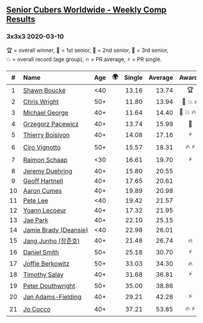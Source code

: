 <style>table {white-space: nowrap;}</style>
<link rel="stylesheet" type="text/css" href="/scw-comp/css/flags.css" />

## [Senior Cubers Worldwide - Weekly Comp Results](/scw-comp/results/)
### 3x3x3 2020-03-10

<span style="white-space: nowrap;">🏆 = overall winner</span>, <span style="white-space: nowrap;">🥇 = 1st senior</span>, <span style="white-space: nowrap;">🥈 = 2nd senior</span>, <span style="white-space: nowrap;">🥉 = 3rd senior</span>, <span style="white-space: nowrap;">💥 = overall record (age group)</span>, <span style="white-space: nowrap;">🔥 = PR average</span>, <span style="white-space: nowrap;">⚡ = PR single</span>.

| # | Name | Age | 🌍 | Single | Average | Awards | Solve 1 | Solve 2 | Solve 3 | Solve 4 | Solve 5 | Video |
| :--: | :-- | :--: | :--: | --: | --: | :--: | --: | --: | --: | --: | --: | :-- |
| 1 | [Shawn Boucké](../../persons/shawn_boucke/333.md) | <40 | <i class="flag flag-US" /> | 13.16 | 13.74 | 🏆 | 13.65 | 14.33 | 13.16 | 14.82 | 13.23 | [Desktop](https://www.facebook.com/events/164742401163863/permalink/164912484480188) / [Mobile](https://m.facebook.com/events/164742401163863?view=permalink&id=164912484480188) |
| 2 | [Chris Wright](../../persons/chris_wright/333.md) | 50+ | <i class="flag flag-GB" /> | 11.80 | 13.94 | 🥇 💥 🔥 | 11.80 | 14.48 | 14.75 | 13.46 | 13.88 | [Desktop](https://www.facebook.com/events/164742401163863/permalink/166336147671155) / [Mobile](https://m.facebook.com/events/164742401163863?view=permalink&id=166336147671155) |
| 3 | [Michael George](../../persons/michael_george/333.md) | 40+ | <i class="flag flag-GB" /> | 11.64 | 14.40 | 🥈 💥 🔥 ⚡ | 11.64 | 15.77 | 14.65 | 12.78 | DNF | [Desktop](https://www.facebook.com/events/164742401163863/permalink/164839624487474) / [Mobile](https://m.facebook.com/events/164742401163863?view=permalink&id=164839624487474) |
| 4 | [Grzegorz Pacewicz](../../persons/grzegorz_pacewicz/333.md) | 40+ | <i class="flag flag-PL" /> | 13.74 | 15.99 | 🥉 | 13.74 | 21.14 | 15.51 | 18.16 | 14.31 | [Desktop](https://www.facebook.com/events/164742401163863/permalink/167261364245300) / [Mobile](https://m.facebook.com/events/164742401163863?view=permalink&id=167261364245300) |
| 5 | [Thierry Boisivon](../../persons/thierry_boisivon/333.md) | 40+ | <i class="flag flag-FR" /> | 14.08 | 17.16 | ⚡ | 19.97 | 15.16 | 14.08 | 18.27 | 18.06 | [Desktop](https://www.facebook.com/events/164742401163863/permalink/166460117658758) / [Mobile](https://m.facebook.com/events/164742401163863?view=permalink&id=166460117658758) |
| 6 | [Ciro Vignotto](../../persons/ciro_vignotto/333.md) | 50+ | <i class="flag flag-IT" /> | 15.57 | 18.31 | 🔥 ⚡ | 17.74 | 20.15 | 17.05 | 22.82 | 15.57 | [Desktop](https://www.facebook.com/events/164742401163863/permalink/165962107708559) / [Mobile](https://m.facebook.com/events/164742401163863?view=permalink&id=165962107708559) |
| 7 | [Raimon Schaap](../../persons/raimon_schaap/333.md) | <30 | <i class="flag flag-NL" /> | 16.61 | 19.70 | ⚡ | 19.69 | 19.90 | 19.50 | 16.61 | 20.27 | [Desktop](https://www.facebook.com/events/164742401163863/permalink/164788741159229) / [Mobile](https://m.facebook.com/events/164742401163863?view=permalink&id=164788741159229) |
| 8 | [Jeremy Duehring](../../persons/jeremy_duehring/333.md) | 40+ | <i class="flag flag-US" /> | 15.80 | 20.55 |  | 21.75 | 20.34 | 24.61 | 19.55 | 15.80 | [Desktop](https://www.facebook.com/events/164742401163863/permalink/167862610851842) / [Mobile](https://m.facebook.com/events/164742401163863?view=permalink&id=167862610851842) |
| 9 | [Geoff Hartnell](../../persons/geoff_hartnell/333.md) | 40+ | <i class="flag flag-GB" /> | 17.65 | 20.61 |  | 17.65 | 22.55 | 19.03 | 24.22 | 20.26 | [Desktop](https://www.facebook.com/events/164742401163863/permalink/165824524388984) / [Mobile](https://m.facebook.com/events/164742401163863?view=permalink&id=165824524388984) |
| 10 | [Aaron Cumes](../../persons/aaron_cumes/333.md) | 40+ | <i class="flag flag-GB" /> | 19.89 | 20.98 |  | 20.57 | 25.34 | 21.01 | 19.89 | 21.35 | [Desktop](https://www.facebook.com/events/164742401163863/permalink/165284231109680) / [Mobile](https://m.facebook.com/events/164742401163863?view=permalink&id=165284231109680) |
| 11 | [Pete Lee](../../persons/pete_lee/333.md) | <40 | <i class="flag flag-GB" /> | 19.42 | 21.57 |  | 22.35 | 20.10 | 19.42 | 22.26 | 24.79 | [Desktop](https://www.facebook.com/events/164742401163863/permalink/167469494224487) / [Mobile](https://m.facebook.com/events/164742401163863?view=permalink&id=167469494224487) |
| 12 | [Yoann Lecoeur](../../persons/yoann_lecoeur/333.md) | 40+ | <i class="flag flag-FR" /> | 17.32 | 21.95 |  | 21.77 | 25.37 | 17.32 | 23.12 | 20.97 | [Desktop](https://www.facebook.com/events/164742401163863/permalink/167223714249065) / [Mobile](https://m.facebook.com/events/164742401163863?view=permalink&id=167223714249065) |
| 13 | [Jae Park](../../persons/jae_park/333.md) | 40+ | <i class="flag flag-US" /> | 22.10 | 25.15 |  | 29.75 | 26.59 | 22.10 | 23.52 | 25.34 | [Desktop](https://www.facebook.com/events/164742401163863/permalink/164836874487749) / [Mobile](https://m.facebook.com/events/164742401163863?view=permalink&id=164836874487749) |
| 14 | [Jamie Brady (Deansie)](../../persons/jamie_brady/333.md) | <40 | <i class="flag flag-GB" /> | 22.98 | 26.01 |  | 23.53 | 30.90 | 24.74 | 29.76 | 22.98 | [Desktop](https://www.facebook.com/events/164742401163863/permalink/166786534292783) / [Mobile](https://m.facebook.com/events/164742401163863?view=permalink&id=166786534292783) |
| 15 | [Jang Junho (장준호)](../../persons/jang_junho/333.md) | 40+ | <i class="flag flag-KR" /> | 21.48 | 26.74 | 🔥 | 30.50 | 24.12 | 21.48 | 25.61 | 31.94 | [Desktop](https://www.facebook.com/events/164742401163863/permalink/167767190861384) / [Mobile](https://m.facebook.com/events/164742401163863?view=permalink&id=167767190861384) |
| 16 | [Daniel Smith](../../persons/daniel_smith/333.md) | 50+ | <i class="flag flag-US" /> | 25.18 | 30.70 | ⚡ | 31.40 | 32.61 | 25.18 | 28.10 | 33.24 | [Desktop](https://www.facebook.com/events/164742401163863/permalink/165165907788179) / [Mobile](https://m.facebook.com/events/164742401163863?view=permalink&id=165165907788179) |
| 17 | [Joffie Berkowitz](../../persons/joffie_berkowitz/333.md) | 50+ | <i class="flag flag-ZA" /> | 33.03 | 34.30 | 🔥 | 33.11 | 39.28 | 33.25 | 36.55 | 33.03 | [Desktop](https://www.facebook.com/events/164742401163863/permalink/167793530858750) / [Mobile](https://m.facebook.com/events/164742401163863?view=permalink&id=167793530858750) |
| 18 | [Timothy Salay](../../persons/timothy_salay/333.md) | 40+ | <i class="flag flag-US" /> | 31.68 | 36.81 | ⚡ | 43.99 | 33.02 | 35.02 | 31.68 | 42.40 | [Desktop](https://www.facebook.com/events/164742401163863/permalink/164951044476332) / [Mobile](https://m.facebook.com/events/164742401163863?view=permalink&id=164951044476332) |
| 19 | [Peter Douthwright](../../persons/peter_douthwright/333.md) | 50+ | <i class="flag flag-CA" /> | 35.00 | 38.86 |  | 37.64 | 50.36 | 39.86 | 35.00 | 39.07 | [Desktop](https://www.facebook.com/events/164742401163863/permalink/167786264192810) / [Mobile](https://m.facebook.com/events/164742401163863?view=permalink&id=167786264192810) |
| 20 | [Jan Adams-Fielding](../../persons/jan_adams_fielding/333.md) | 40+ | <i class="flag flag-GB" /> | 29.21 | 42.28 | ⚡ | 38.03 | 53.20 | 51.10 | 29.21 | 37.70 | [Desktop](https://www.facebook.com/events/164742401163863/permalink/167427024228734) / [Mobile](https://m.facebook.com/events/164742401163863?view=permalink&id=167427024228734) |
| 21 | [Jo Cocco](../../persons/jo_cocco/333.md) | 40+ | <i class="flag flag-GB" /> | 37.21 | 53.85 | 🔥 ⚡ | 50.81 | 51.57 | 59.16 | 37.21 | 1:06.16 | [Desktop](https://www.facebook.com/events/164742401163863/permalink/168022254169211) / [Mobile](https://m.facebook.com/events/164742401163863?view=permalink&id=168022254169211) |

<!-- Global site tag (gtag.js) - Google Analytics -->
<script async src="https://www.googletagmanager.com/gtag/js?id=UA-86348435-3"></script>
<script>window.dataLayer = window.dataLayer || []; function gtag() {dataLayer.push(arguments);} gtag('js', new Date()); gtag('config', 'UA-86348435-3');</script>
